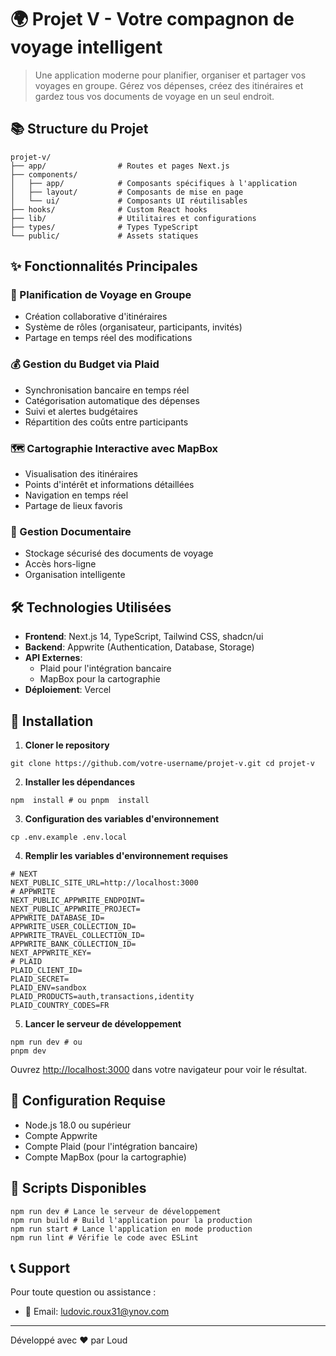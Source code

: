 
# 🌍 Projet V - Votre compagnon de voyage intelligent

> Une application moderne pour planifier, organiser et partager vos voyages en groupe. Gérez vos dépenses, créez des itinéraires et gardez tous vos documents de voyage en un seul endroit.

## 📚 Structure du Projet
```
projet-v/ 
├── app/                # Routes et pages Next.js 
├── components/ 
│   ├── app/            # Composants spécifiques à l'application 
│   ├── layout/         # Composants de mise en page 
│   └── ui/             # Composants UI réutilisables 
├── hooks/              # Custom React hooks 
├── lib/                # Utilitaires et configurations 
├── types/              # Types TypeScript 
└── public/             # Assets statiques
```

## ✨ Fonctionnalités Principales

### 🤝 Planification de Voyage en Groupe

-   Création collaborative d'itinéraires
-   Système de rôles (organisateur, participants, invités)
-   Partage en temps réel des modifications

### 💰 Gestion du Budget via Plaid

-   Synchronisation bancaire en temps réel
-   Catégorisation automatique des dépenses
-   Suivi et alertes budgétaires
-   Répartition des coûts entre participants

### 🗺️ Cartographie Interactive avec MapBox

-   Visualisation des itinéraires
-   Points d'intérêt et informations détaillées
-   Navigation en temps réel
-   Partage de lieux favoris

### 📄 Gestion Documentaire

-   Stockage sécurisé des documents de voyage
-   Accès hors-ligne
-   Organisation intelligente

## 🛠️ Technologies Utilisées

-   **Frontend**: Next.js 14, TypeScript, Tailwind CSS, shadcn/ui
-   **Backend**: Appwrite (Authentication, Database, Storage)
-   **API Externes**:
    -   Plaid pour l'intégration bancaire
    -   MapBox pour la cartographie
-   **Déploiement**: Vercel

## 🚀 Installation

1.  **Cloner le repository**

`git clone https://github.com/votre-username/projet-v.git cd projet-v`

2.  **Installer les dépendances**

`npm  install # ou pnpm  install`

3.  **Configuration des variables d'environnement**

`cp .env.example .env.local`

4.  **Remplir les variables d'environnement requises**

```
# NEXT 
NEXT_PUBLIC_SITE_URL=http://localhost:3000   
# APPWRITE 
NEXT_PUBLIC_APPWRITE_ENDPOINT= 
NEXT_PUBLIC_APPWRITE_PROJECT= 
APPWRITE_DATABASE_ID= 
APPWRITE_USER_COLLECTION_ID= 
APPWRITE_TRAVEL_COLLECTION_ID= 
APPWRITE_BANK_COLLECTION_ID= 
NEXT_APPWRITE_KEY=   
# PLAID 
PLAID_CLIENT_ID= 
PLAID_SECRET= 
PLAID_ENV=sandbox 
PLAID_PRODUCTS=auth,transactions,identity 
PLAID_COUNTRY_CODES=FR
```

5.  **Lancer le serveur de développement**

```
npm run dev # ou 
pnpm dev
```

Ouvrez [http://localhost:3000](http://localhost:3000) dans votre navigateur pour voir le résultat.

## 📝 Configuration Requise

-   Node.js 18.0 ou supérieur
-   Compte Appwrite
-   Compte Plaid (pour l'intégration bancaire)
-   Compte MapBox (pour la cartographie)

## 🔧 Scripts Disponibles

```
npm run dev # Lance le serveur de développement 
npm run build # Build l'application pour la production 
npm run start # Lance l'application en mode production 
npm run lint # Vérifie le code avec ESLint
```
## 📞 Support

Pour toute question ou assistance :

-   📧 Email: [ludovic.roux31@ynov.com](mailto:ludovic.roux31@ynov.com)
----------

Développé avec ❤️ par Loud
